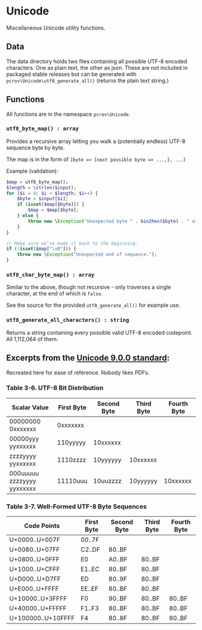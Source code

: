 # Unicode
Miscellaneous Unicode utility functions.

## Data
The data directory holds two files containing all possible UTF-8 encoded characters.
One as plain text, the other as json. These are not included in packaged stable
releases but can be generated with `pcrov\Unicode\utf8_generate_all()` (returns the
plain text string.)

## Functions
All functions are in the namespace `pcrov\Unicode`.

### `utf8_byte_map() : array`
Provides a recursive array letting you walk a (potentially endless) UTF-8
sequence byte by byte.

The map is in the form of `[byte => [next possible byte => ...,], ...]`

Example (validation):
```php
$map = utf8_byte_map();
$length = \strlen($input);
for ($i = 0; $i < $length; $i++) {
    $byte = $input[$i];
    if (isset($map[$byte])) {
        $map = $map[$byte];
    } else {
        throw new \Exception("Unexpected byte " . bin2hex($byte) . " at position $i");
    }
}

// Make sure we've made it back to the beginning.
if (!isset($map["\x0"])) {
    throw new \Exception("Unexpected end of sequence.");
}
```

### `utf8_char_byte_map() : array`
Similar to the above, though not recursive - only traverses a single character, at the end of which is `false`.

See the source for the provided `utf8_generate_all()` for example use.

### `utf8_generate_all_characters() : string`
Returns a string containing every possible valid UTF-8 encoded codepoint.
All 1,112,064 of them.

## Excerpts from the [Unicode 9.0.0 standard][1]:
Recreated here for ease of reference. Nobody likes PDFs.

### Table 3-6. UTF-8 Bit Distribution

|  Scalar Value             | First Byte | Second Byte | Third Byte | Fourth Byte |
|---------------------------|------------|-------------|------------|-------------|
|00000000 0xxxxxxx          | 0xxxxxxx   |             |            |             |
|00000yyy yyxxxxxx          | 110yyyyy   | 10xxxxxx    |            |             |
|zzzzyyyy yyxxxxxx          | 1110zzzz   | 10yyyyyy    | 10xxxxxx   |             |
|000uuuuu zzzzyyyy yyxxxxxx | 11110uuu   | 10uuzzzz    | 10yyyyyy   | 10xxxxxx    |

### Table 3-7. Well-Formed UTF-8 Byte Sequences

|    Code Points     | First Byte | Second Byte | Third Byte | Fourth Byte |
|--------------------|------------|-------------|------------|-------------|
| U+0000..U+007F     | 00..7F     |             |            |             |
| U+0080..U+07FF     | C2..DF     | 80..BF      |            |             |
| U+0800..U+0FFF     | E0         | A0..BF      | 80..BF     |             |
| U+1000..U+CFFF     | E1..EC     | 80..BF      | 80..BF     |             |
| U+D000..U+D7FF     | ED         | 80..9F      | 80..BF     |             |
| U+E000..U+FFFF     | EE..EF     | 80..BF      | 80..BF     |             |
| U+10000..U+3FFFF   | F0         | 90..BF      | 80..BF     | 80..BF      |
| U+40000..U+FFFFF   | F1..F3     | 80..BF      | 80..BF     | 80..BF      |
| U+100000..U+10FFFF | F4         | 80..8F      | 80..BF     | 80..BF      |

[1]: http://www.unicode.org/versions/Unicode9.0.0/ch03.pdf#page=54

